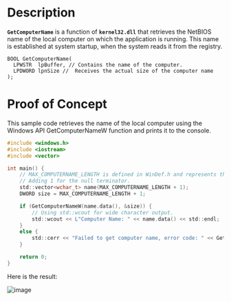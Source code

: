 # Description

**`GetComputerName`** is a function of **`kernel32.dll`** that retrieves the NetBIOS name of the local computer on which the application is running. This name is established at system startup, when the system reads it from the registry.

```
BOOL GetComputerName(
  LPWSTR  lpBuffer, // Contains the name of the computer.
  LPDWORD lpnSize //  Receives the actual size of the computer name
);
```

# Proof of Concept

This sample code retrieves the name of the local computer using the Windows API GetComputerNameW function and prints it to the console.

```c
#include <windows.h>
#include <iostream>
#include <vector>

int main() {
    // MAX_COMPUTERNAME_LENGTH is defined in WinDef.h and represents the maximum length for a computer name in Windows.
    // Adding 1 for the null terminator.
    std::vector<wchar_t> name(MAX_COMPUTERNAME_LENGTH + 1);
    DWORD size = MAX_COMPUTERNAME_LENGTH + 1;

    if (GetComputerNameW(name.data(), &size)) {
        // Using std::wcout for wide character output.
        std::wcout << L"Computer Name: " << name.data() << std::endl;
    }
    else {
        std::cerr << "Failed to get computer name, error code: " << GetLastError() << std::endl;
    }

    return 0;
}
```

Here is the result:

![image](https://github.com/DebugPrivilege/WindowsAP1/assets/63166600/0c433bbe-6904-4ec9-89f1-39a8c4442e20)

